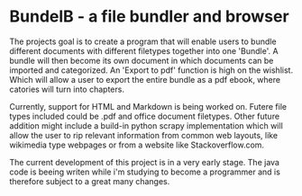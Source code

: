 # BundelB - a file bundler and browser #

The projects goal is to create a program that will enable users to bundle different documents with different filetypes together into one 'Bundle'.
A bundle will then become its own document in which documents can be imported and categorized. An 'Export to pdf' function is high on the wishlist. Which will allow a user to export the entire bundle as a pdf ebook, where catories will turn into chapters.

Currently, support for HTML and Markdown is being worked on. Futere file types included could be .pdf and office document filetypes. 
Other future addition might include a build-in python scrapy implementation which will allow the user to rip relevant information from common web layouts, like wikimedia type webpages or from a website like Stackoverflow.com. 

The current development of this project is in a very early stage. The java code is beeing writen while i'm studying to become a programmer and is therefore subject to a great many changes.
